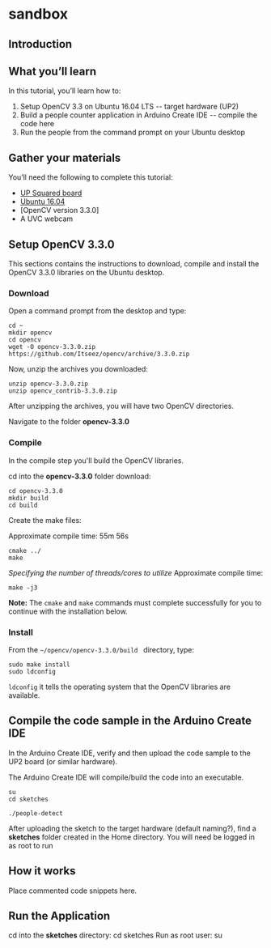 # sandbox

## Introduction

## What you’ll learn
In this tutorial, you’ll learn how to:
  1.	Setup OpenCV 3.3 on Ubuntu 16.04 LTS -- target hardware (UP2)
  2.	Build a people counter application in Arduino Create IDE -- compile the code here
  3.	Run the people from the command prompt on your Ubuntu desktop

## Gather your materials
You’ll need the following to complete this tutorial:
  *	[UP Squared board](http://www.up-board.org/upsquared/)
  *	[Ubuntu 16.04](https://)
  * [OpenCV version 3.3.0]
  *	A UVC webcam

## Setup OpenCV 3.3.0

This sections contains the instructions to download, compile and install the OpenCV 3.3.0 libraries on the Ubuntu desktop.

### Download
Open a command prompt from the desktop and type:

```
cd ~
mkdir opencv
cd opencv
wget -O opencv-3.3.0.zip https://github.com/Itseez/opencv/archive/3.3.0.zip
```
[comment]: <> (wget -O opencv_contrib-3.3.0.zip https://github.com/Itseez/opencv_contrib/archive/3.3.0.zip)

Now, unzip the archives you downloaded:

```
unzip opencv-3.3.0.zip
unzip opencv_contrib-3.3.0.zip
```

After unzipping the archives, you will have two OpenCV directories.

Navigate to the folder **opencv-3.3.0**

### Compile
In the compile step you'll build the OpenCV libraries. 

cd into the **opencv-3.3.0** folder download:

```
cd opencv-3.3.0
mkdir build
cd build
```
Create the make files:

Approximate compile time: 55m 56s

```
cmake ../
make
```

*Specifying the number of threads/cores to utilize*
Approximate compile time:
```
make -j3
```

**Note:** The `cmake` and `make` commands must complete successfully for you to continue with the installation below.

### Install
From the  `~/opencv/opencv-3.3.0/build ` directory, type:
```
sudo make install
sudo ldconfig
```

`ldconfig` it tells the operating system that the OpenCV libraries are available.

## Compile the code sample in the Arduino Create IDE

In the Arduino Create IDE, verify and then upload the code sample to the UP2 board (or similar hardware). 

The Arduino Create IDE will compile/build the code into an executable. 

```
su
cd sketches
```
```
./people-detect
```

After uploading the sketch to the target hardware (default naming?), find a **sketches** folder created in the Home directory. You will need be logged in as root to run 

## How it works
Place commented code snippets here.

## Run the Application
cd into the **sketches** directory: cd sketches
Run as root user: su

